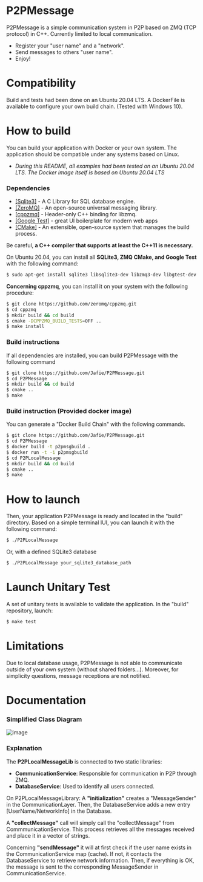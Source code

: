 # P2PMessage

P2PMessage is a simple communication system in P2P based on ZMQ (TCP protocol) in C++. Currently limited to local communication.

  - Register your "user name" and a "network".
  - Send messages to others "user name".
  - Enjoy!

# Compatibility

 Build and tests had been done on an Ubuntu 20.04 LTS.
 A DockerFile is available to configure your own build chain. (Tested with Windows 10).

# How to build

You can build your application with Docker or your own system. The application should be compatible under any systems based on Linux.
* *During this README, all examples had been tested on an Ubuntu 20.04 LTS. The Docker image itself is based on Ubuntu 20.04 LTS*

### Dependencies

* [[Sqlite3]](https://www.sqlite.org/index.html) - A C Library for SQL database engine.
* [[ZeroMQ]](https://zeromq.org/) -  An open-source universal messaging library.
* [[cppzmq]](https://github.com/zeromq/cppzmq) - Header-only C++ binding for libzmq.
* [[Google Test]](https://github.com/google/googletest) - great UI boilerplate for modern web apps
* [[CMake]](https://cmake.org/) - An extensible, open-source system that manages the build process.

Be careful, **a C++ compiler that supports at least the C++11 is necessary.**

On Ubuntu 20.04, you can install all **SQLite3, ZMQ CMake, and Google Test** with the following command:

```bash
$ sudo apt-get install sqlite3 libsqlite3-dev libzmq3-dev libgtest-dev cmake
```

**Concerning cppzmq**, you can install it on your system with the following procedure:

```bash
$ git clone https://github.com/zeromq/cppzmq.git
$ cd cppzmq
$ mkdir build && cd build
$ cmake -DCPPZMQ_BUILD_TESTS=OFF ..
$ make install
```

### Build instructions

If all dependencies are installed, you can build P2PMessage with the following command

```bash
$ git clone https://github.com/Jafie/P2PMessage.git
$ cd P2PMessage
$ mkdir build && cd build
$ cmake ..
$ make
```

### Build instruction (Provided docker image)

You can generate a "Docker Build Chain" with the following commands.

```bash
$ git clone https://github.com/Jafie/P2PMessage.git
$ cd P2PMessage
$ docker build -t p2pmsgbuild . 
$ docker run -t -i p2pmsgbuild
$ cd P2PLocalMessage
$ mkdir build && cd build
$ cmake ..
$ make
```

# How to launch

Then, your application P2PMessage is ready and located in the "build" directory. Based on a simple terminal IUI, you can launch it with the following command:

```bash
$ ./P2PLocalMessage
```
Or, with a defined SQLite3 database
```bash
$ ./P2PLocalMessage your_sqlite3_database_path
```

# Launch Unitary Test
A set of unitary tests is available to validate the application. In the "build" repository, launch:
```bash
$ make test
```

# Limitations

Due to local database usage, P2PMessage is not able to communicate outside of your own system (without shared folders…).
Moreover, for simplicity questions, message receptions are not notified.

# Documentation

### Simplified Class Diagram
![image](https://drive.google.com/uc?export=view&id=1SlHlg4HitzwoFzpKz2P-CtvdEDBf33sr)

### Explanation
The **P2PLocalMessageLib** is connected to two static libraries:

- **CommunicationService**: Responsible for communication in P2P through ZMQ.
- **DatabaseService**: Used to identify all users connected.

On P2PLocalMessageLibrary:
A **"initialization"** creates a "MessageSender" in the CommunicationLayer. Then, the DatabaseService adds a new entry [UserName/NetworkInfo] in the Database.

A **"collectMessage"** call will simply call the "collectMessage" from CommmunicationService. This process retrieves all the messages received and place it in a vector of strings.

Concerning **"sendMessage"** it will at first check if the user name exists in the CommunicationService map (cache). If not, it contacts the DatabaseService to retrieve network information. Then, if everything is OK, the message is sent to the corresponding MessageSender in CommunicationService.
